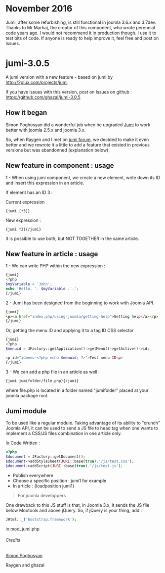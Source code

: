 # November 2016 
Jumi, after some refurbishing, is still functional in joomla 3.6.x and 3.7dev.
Thanks to Mr Marhaj, the creator of this component, who wrote perennial code years ago.
I would not recommend it in production though. I use it to test bits of code.
If anyone is ready to help improve it, feel free and post on Issues.

jumi-3.0.5
==========

A jumi version with a new feature - based on jumi by http://2glux.com/projects/jumi

If you have issues with this version, post on Issues on github :
https://github.com/ghazal/jumi-3.0.5

## How it began
Simon Poghosyan did a wonderful job when he upgraded [Jumi](http://2glux.com/projects/jumi) to work better with joomla 2.5.x and joomla 3.x.

So, when Raygen and I met on [jumi forum](http://2glux.com/forum/jumi/), we decided to make it even better and we rewrote it a little to add a feature that existed in previous versions but was abandonned (explanation below).

## New feature in component : usage
1 - When using jumi component, we create a new element, write down its ID and insert this expression in an article.

If element has an ID 3 :

Current expression
``` 
{jumi [*3]}
```
New expression :

``` 
{jumi *3}{/jumi}
```
It is possible to use both, but NOT TOGETHER in the same article.

## New feature in article : usage

1 - We can write PHP within the new expression  :

```php
{jumi}
<?php
$myVariable = 'John';
echo 'Hello, '. $myVariable .'.';
{/jumi}
```


2 - Jumi has been designed from the beginning to work with Joomla API.

```html
{jumi}
<p><a href="index.php/using-joomla/getting-help">Getting help</a></p>
{/jumi}
```


Or, getting the menu ID and applying it to a tag ID CSS selector

```php
{jumi}
<?php 
$menuid = JFactory::getApplication()->getMenu()->getActive()->id;

<p id="idmenu-<?php echo $menuid; ?>">Test menu ID<p>
{/jumi}
```

3 - We can add a php file in an article as well :

```html
{jumi jumifolder/file.php}{/jumi}
```
where file.php is located in a folder named "jumifolder" placed at your joomla package root.

## Jumi module
To be used like a regular module.
Taking advantage of its ability to "crunch" Joomla API, it can be used to send a JS file to head tag when one wants to implement a CSS/JS files combination in one article only.

In Code Written :
```php
<?php 
$document = JFactory::getDocument();
$document->addStyleSheet(JURI::base(true).'/js/test.css');
$document->addScript(JURI::base(true).'/js/test.js');
```
-   Publish everywhere
-   Choose a specific position : jumi1 for example
-   In article : {loadposition jumi1}

>For joomla developpers

One drawback to this JS stuff is that, in Joomla 3.x, it sends the JS file below Mootools and above jQuery.
So, if jQuery is your thing, add :

```php
JHtml::_('bootstrap.framework');
```
in mod_jumi.php

###### Credits
[Simon Poghosyan](http://2glux.com/projects/jumi)

Raygen and ghazal
